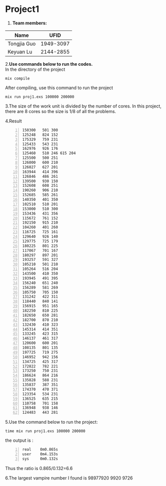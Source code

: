 # Project1

1. **Team members:**

Name | UFID
---|---
Tongjia Guo | 1949-3097
Keyuan Lu | 2144-2855

2.**Use commands below to run the codes.**  
In the directory of the project

```command
mix compile
```

After compiling, use this command to run the project

```command
mix run proj1.exs 100000 200000
```

3.The size of the work unit is divided by the number of cores. In this project, there are 8 cores so the size is 1/8 of all the problems.

4.Result

```number
150300	 501 300
125248	 824 152
175329	 759 231
125433	 543 231
162976	 926 176
125460	 510 246 615 204
125500	 500 251
126000	 600 210
126027	 627 201
163944	 414 396
126846	 486 261
139500	 930 150
152608	 608 251
190260	 906 210
152685	 585 261
140350	 401 350
102510	 510 201
153000	 510 300
153436	 431 356
115672	 761 152
192150	 915 210
104260	 401 260
116725	 725 161
129640	 926 140
129775	 725 179
180225	 801 225
117067	 701 167
180297	 897 201
193257	 591 327
105210	 501 210
105264	 516 204
143500	 410 350
193945	 491 395
156240	 651 240
156289	 581 269
105750	 705 150
131242	 422 311
118440	 840 141
156915	 951 165
182250	 810 225
182650	 650 281
182700	 870 210
132430	 410 323
145314	 414 351
133245	 423 315
146137	 461 317
120600	 600 201
108135	 801 135
197725	 719 275
146952	 942 156
134725	 425 317
172822	 782 221
173250	 750 231
186624	 864 216
135828	 588 231
135837	 387 351
174370	 470 371
123354	 534 231
136525	 635 215
110758	 701 158
136948	 938 146
124483	 443 281
```

5.Use the command below to run the project:

```command
time mix run proj1.exs 100000 200000
```

the output is :

```number
real	0m0.865s
user	0m4.153s
sys	    0m0.132s
```

Thus the ratio is 0.865/0.132=6.6

6.The largest vampire number I found is 98977920  9920 9726

